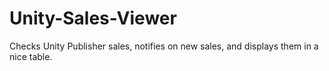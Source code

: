 # Unity-Sales-Viewer
Checks Unity Publisher sales, notifies on new sales, and displays them in a nice table.
